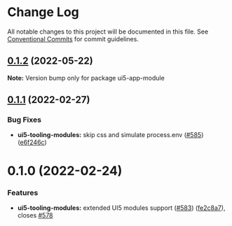 # Change Log

All notable changes to this project will be documented in this file.
See [Conventional Commits](https://conventionalcommits.org) for commit guidelines.

## [0.1.2](https://github.com/ui5-community/ui5-ecosystem-showcase/compare/ui5-app-module@0.1.1...ui5-app-module@0.1.2) (2022-05-22)

**Note:** Version bump only for package ui5-app-module





## [0.1.1](https://github.com/ui5-community/ui5-ecosystem-showcase/compare/ui5-app-module@0.1.0...ui5-app-module@0.1.1) (2022-02-27)


### Bug Fixes

* **ui5-tooling-modules:** skip css and simulate process.env ([#585](https://github.com/ui5-community/ui5-ecosystem-showcase/issues/585)) ([e6f246c](https://github.com/ui5-community/ui5-ecosystem-showcase/commit/e6f246c057228c9b3ae3c45fcc952fbcd8375a96))





# 0.1.0 (2022-02-24)


### Features

* **ui5-tooling-modules:** extended UI5 modules support ([#583](https://github.com/ui5-community/ui5-ecosystem-showcase/issues/583)) ([fe2c8a7](https://github.com/ui5-community/ui5-ecosystem-showcase/commit/fe2c8a72c9fa5e906db56ecf86c83621d0585eb8)), closes [#578](https://github.com/ui5-community/ui5-ecosystem-showcase/issues/578)
